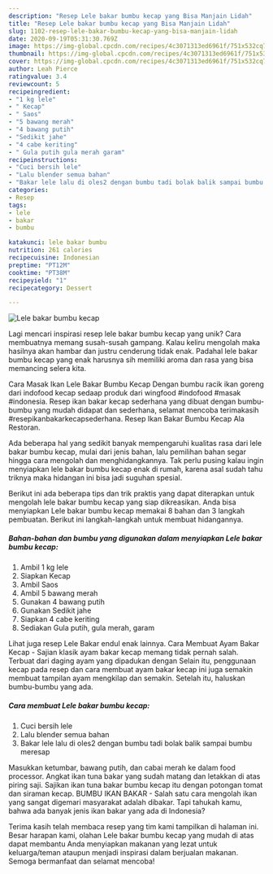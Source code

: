 ```yaml
---
description: "Resep Lele bakar bumbu kecap yang Bisa Manjain Lidah"
title: "Resep Lele bakar bumbu kecap yang Bisa Manjain Lidah"
slug: 1102-resep-lele-bakar-bumbu-kecap-yang-bisa-manjain-lidah
date: 2020-09-19T05:31:30.769Z
image: https://img-global.cpcdn.com/recipes/4c3071313ed6961f/751x532cq70/lele-bakar-bumbu-kecap-foto-resep-utama.jpg
thumbnail: https://img-global.cpcdn.com/recipes/4c3071313ed6961f/751x532cq70/lele-bakar-bumbu-kecap-foto-resep-utama.jpg
cover: https://img-global.cpcdn.com/recipes/4c3071313ed6961f/751x532cq70/lele-bakar-bumbu-kecap-foto-resep-utama.jpg
author: Leah Pierce
ratingvalue: 3.4
reviewcount: 5
recipeingredient:
- "1 kg lele"
- " Kecap"
- " Saos"
- "5 bawang merah"
- "4 bawang putih"
- "Sedikit jahe"
- "4 cabe keriting"
- " Gula putih gula merah garam"
recipeinstructions:
- "Cuci bersih lele"
- "Lalu blender semua bahan"
- "Bakar lele lalu di oles2 dengan bumbu tadi bolak balik sampai bumbu meresap"
categories:
- Resep
tags:
- lele
- bakar
- bumbu

katakunci: lele bakar bumbu 
nutrition: 261 calories
recipecuisine: Indonesian
preptime: "PT12M"
cooktime: "PT38M"
recipeyield: "1"
recipecategory: Dessert

---
```



![Lele bakar bumbu kecap](https://img-global.cpcdn.com/recipes/4c3071313ed6961f/751x532cq70/lele-bakar-bumbu-kecap-foto-resep-utama.jpg)

Lagi mencari inspirasi resep lele bakar bumbu kecap yang unik? Cara membuatnya memang susah-susah gampang. Kalau keliru mengolah maka hasilnya akan hambar dan justru cenderung tidak enak. Padahal lele bakar bumbu kecap yang enak harusnya sih memiliki aroma dan rasa yang bisa memancing selera kita.

Cara Masak Ikan Lele Bakar Bumbu Kecap Dengan bumbu racik ikan goreng dari indofood kecap sedaap produk dari wingfood #indofood #masak #indonesia. Resep ikan bakar kecap sederhana yang dibuat dengan bumbu-bumbu yang mudah didapat dan sederhana, selamat mencoba terimakasih #resepikanbakarkecapsederhana. Resep Ikan Bakar Bumbu Kecap Ala Restoran.

Ada beberapa hal yang sedikit banyak mempengaruhi kualitas rasa dari lele bakar bumbu kecap, mulai dari jenis bahan, lalu pemilihan bahan segar hingga cara mengolah dan menghidangkannya. Tak perlu pusing kalau ingin menyiapkan lele bakar bumbu kecap enak di rumah, karena asal sudah tahu triknya maka hidangan ini bisa jadi suguhan spesial.


Berikut ini ada beberapa tips dan trik praktis yang dapat diterapkan untuk mengolah lele bakar bumbu kecap yang siap dikreasikan. Anda bisa menyiapkan Lele bakar bumbu kecap memakai 8 bahan dan 3 langkah pembuatan. Berikut ini langkah-langkah untuk membuat hidangannya.

<!--inarticleads1-->

##### Bahan-bahan dan bumbu yang digunakan dalam menyiapkan Lele bakar bumbu kecap:

1. Ambil 1 kg lele
1. Siapkan  Kecap
1. Ambil  Saos
1. Ambil 5 bawang merah
1. Gunakan 4 bawang putih
1. Gunakan Sedikit jahe
1. Siapkan 4 cabe keriting
1. Sediakan  Gula putih, gula merah, garam


Lihat juga resep Lele Bakar endul enak lainnya. Cara Membuat Ayam Bakar Kecap - Sajian klasik ayam bakar kecap memang tidak pernah salah. Terbuat dari daging ayam yang dipadukan dengan Selain itu, penggunaan kecap pada resep dan cara membuat ayam bakar kecap ini juga semakin membuat tampilan ayam mengkilap dan semakin. Setelah itu, haluskan bumbu-bumbu yang ada. 

<!--inarticleads2-->

##### Cara membuat Lele bakar bumbu kecap:

1. Cuci bersih lele
1. Lalu blender semua bahan
1. Bakar lele lalu di oles2 dengan bumbu tadi bolak balik sampai bumbu meresap


Masukkan ketumbar, bawang putih, dan cabai merah ke dalam food processor. Angkat ikan tuna bakar yang sudah matang dan letakkan di atas piring saji. Sajikan ikan tuna bakar bumbu kecap itu dengan potongan tomat dan siraman kecap. BUMBU IKAN BAKAR - Salah satu cara mengolah ikan yang sangat digemari masyarakat adalah dibakar. Tapi tahukah kamu, bahwa ada banyak jenis ikan bakar yang ada di Indonesia? 

Terima kasih telah membaca resep yang tim kami tampilkan di halaman ini. Besar harapan kami, olahan Lele bakar bumbu kecap yang mudah di atas dapat membantu Anda menyiapkan makanan yang lezat untuk keluarga/teman ataupun menjadi inspirasi dalam berjualan makanan. Semoga bermanfaat dan selamat mencoba!
